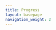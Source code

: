 ```yaml
---
title: Progress
layout: basepage
navigation_weight: 2
---
```


<script id="CookieDeclaration" src="https://consent.cookiebot.com/00973175-70f6-4b80-8f2d-840a67b1232d/cd.js" type="text/javascript" async></script>